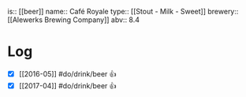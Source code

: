 is:: [[beer]]
name:: Café Royale
type:: [[Stout - Milk - Sweet]]
brewery:: [[Alewerks Brewing Company]]
abv:: 8.4

# Log
- [x] [[2016-05]] #do/drink/beer 👍
- [x] [[2017-04]] #do/drink/beer 👍
